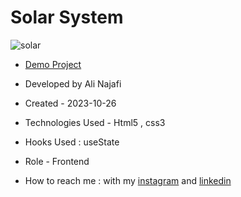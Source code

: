 # Solar System


![solar](https://github.com/alinajafiweb/solarSyatem/assets/147813870/5441714f-98d0-4ba5-abb2-6a0e46d7534f)



- [Demo Project](https://alinajafi-developer.github.io/solarSyatem/)

- Developed by Ali Najafi

- Created - 2023-10-26

- Technologies Used - Html5 , css3

- Hooks Used : useState 

- Role - Frontend

- How to reach me : with my [instagram](https://www.instagram.com/alinajafi_developer) and [linkedin](https://www.linkedin.com/in/alinajafi-developer/)
